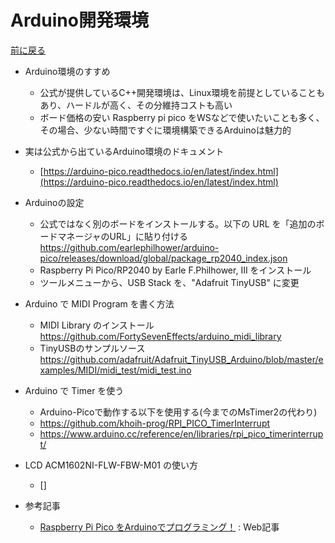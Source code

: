 # Arduino開発環境

[前に戻る](rp-pico.md)

- Arduino環境のすすめ
    - 公式が提供しているC++開発環境は、Linux環境を前提としていることもあり、ハードルが高く、その分維持コストも高い
    - ボード価格の安い Raspberry pi pico をWSなどで使いたいことも多く、その場合、少ない時間ですぐに環境構築できるArduinoは魅力的

- 実は公式から出ているArduino環境のドキュメント
    - [https://arduino-pico.readthedocs.io/en/latest/index.html](https://arduino-pico.readthedocs.io/en/latest/index.html)

- Arduinoの設定
    - 公式ではなく別のボードをインストールする。以下の URL を「追加のボードマネージャのURL」に貼り付ける
      https://github.com/earlephilhower/arduino-pico/releases/download/global/package_rp2040_index.json
    - Raspberry Pi Pico/RP2040 by Earle F.Philhower, III をインストール
    - ツールメニューから、USB Stack を、"Adafruit TinyUSB" に変更

- Arduino で MIDI Program を書く方法
    - MIDI Library のインストール
      https://github.com/FortySevenEffects/arduino_midi_library
    - TinyUSBのサンプルソース
      https://github.com/adafruit/Adafruit_TinyUSB_Arduino/blob/master/examples/MIDI/midi_test/midi_test.ino

- Arduino で Timer を使う
    - Arduino-Picoで動作する以下を使用する(今までのMsTimer2の代わり)
    - https://github.com/khoih-prog/RPI_PICO_TimerInterrupt
    - https://www.arduino.cc/reference/en/libraries/rpi_pico_timerinterrupt/




- LCD ACM1602NI-FLW-FBW-M01 の使い方
    - []

- 参考記事
    - [Raspberry Pi Pico をArduinoでプログラミング！](https://karakuri-musha.com/inside-technology/arduino-raspberrypi-pico-helloworld01/) : Web記事
